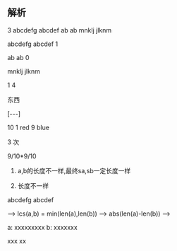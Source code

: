 

## 解析

3
abcdefg  abcdef
ab ab
mnklj jlknm


abcdefg 
abcdef
1

ab ab 0 


mnklj
jlknm

1
4

东西

[---]

10
1 red 9 blue

3 次


9/10*9/10



1. a,b的长度不一样,最终sa,sb一定长度一样



1. 长度不一样


abcdefg 
abcdef

--> lcs(a,b) = min(len(a),len(b)) --> abs(len(a)-len(b))
-->

a: xxxxxxxxx
b: xxxxxxx

xxx
xx
